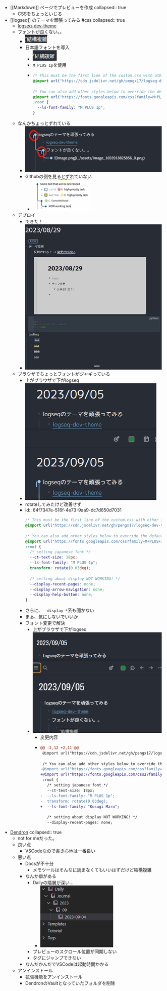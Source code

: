 - [[Markdown]] ページでプレビューを作成
  collapsed:: true
	- CSSをちょっといじる
- [[logseq]] のテーマを頑張ってみる #css
  collapsed:: true
	- [logseq-dev-theme](https://github.com/pengx17/logseq-dev-theme)
	- フォントが良くない。。
		- ![image.png](../assets/image_1693918825856_0.png)
		- 日本語フォントを導入
			- ![image.png](../assets/image_1693919342420_0.png)
			- `M PLUS 1p`を使用
			- ```css
			  /* This must be the first line of the custom.css with other import rules */
			  @import url("https://cdn.jsdelivr.net/gh/pengx17/logseq-dev-theme@main/custom.css");
			  
			  /* You can also add other styles below to override the default theme values */
			  @import url("https://fonts.googleapis.com/css?family=M+PLUS+1p");
			  :root {
			    --ls-font-family: "M PLUS 1p",
			  }
			  ```
	- なんかちょっとずれている
		- ![image.png](../assets/image_1693919020182_0.png)
		- Githubの例を見るとずれていない
			- ![image.png](../assets/image_1693919061964_0.png)
	- デプロイ
		- できた！
		- ![image.png](../assets/image_1693920229050_0.png)
	- ブラウザでちょっとフォントがジャギっている
		- 上がブラウザで下がlogseq
		- ![image.png](../assets/image_1693922389518_0.png)
		- rotateしてみたけど改善せず
		- id:: 64f7347e-516f-4e73-9aa9-dc7d650d7031
		  ```css
		  /* This must be the first line of the custom.css with other import rules */
		  @import url("https://cdn.jsdelivr.net/gh/pengx17/logseq-dev-theme@main/custom.css");
		  
		  /* You can also add other styles below to override the default theme values */
		  @import url("https://fonts.googleapis.com/css?family=M+PLUS+1p");
		  :root {
		    /* setting japanese font */
		    --ct-text-size: 18px;
		    --ls-font-family: "M PLUS 1p";
		    transform: rotate(0.03deg);
		  
		    /* setting about display NOT WORKING! */
		    --display-recent-pages: none;
		    --display-arrow-navigation: none;
		    --display-help-button: none;
		  }
		  ```
		- さらに、`--display-*`系も聞かない
		- まぁ、気にしないでいいか
		- フォント変更で解決
			- 上がブラウザで下がlogseq
			- ![image.png](../assets/image_1693923338592_0.png)
				- 変更内容
				- ```diff
				  @@ -2,12 +2,11 @@
				   @import url("https://cdn.jsdelivr.net/gh/pengx17/logseq-dev-theme@main/custom.css");
				  
				   /* You can also add other styles below to override the default theme values */
				  -@import url("https://fonts.googleapis.com/css?family=M+PLUS+1p");
				  +@import url("https://fonts.googleapis.com/css2?family=Kosugi+Maru&display=swap");
				   :root {
				     /* setting japanese font */
				     --ct-text-size: 18px;
				  -  --ls-font-family: "M PLUS 1p";
				  -  transform: rotate(0.03deg);
				  +  --ls-font-family: "Kosugi Maru";
				  
				     /* setting about display NOT WORKING! */
				     --display-recent-pages: none;
				  ```
- [Dendron](https://wiki.dendron.so/)
  collapsed:: true
	- not for meだった。
	- 良い点
		- VSCodeなので書き心地は一番良い
	- 悪い点
		- Docsが不十分
			- メモツールはそんなに読まなくてもいいはずだけど結構複雑
		- なんか癖がある
			- Dailyの階層が深い…
				- ![image.png](../assets/image_1693841192538_0.png)
			- プレビューのスクロール位置が同期しない
			- タグにジャンプできない
		- なんだかんだでVSCodeは起動時間かかる
	- アンインストール
		- 拡張機能をアンインストール
		- DendronのVaultとなっていたフォルダを削除